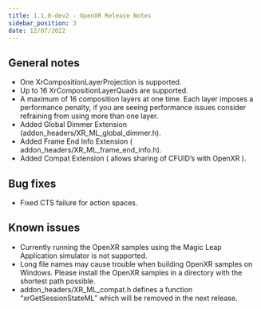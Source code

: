 ```yaml
---
title: 1.1.0-dev2 - OpenXR Release Notes
sidebar_position: 3
date: 12/07/2022
---
```


## General notes

- One XrCompositionLayerProjection is supported.
- Up to 16 XrCompositionLayerQuads are supported.
- A maximum of 16 composition layers at one time. Each layer imposes a performance penalty, if you are seeing performance issues consider refraining from using more than one layer.
- Added Global Dimmer Extension (addon_headers/XR_ML_global_dimmer.h).
- Added Frame End Info Extension ( addon_headers/XR_ML_frame_end_info.h).
- Added Compat Extension ( allows sharing of CFUID’s with OpenXR ).

## Bug fixes

- Fixed CTS failure for action spaces.

## Known issues

- Currently running the OpenXR samples using the Magic Leap Application simulator is not supported.
- Long file names may cause trouble when building OpenXR samples on Windows. Please install the OpenXR samples in a directory with the shortest path possible.
- addon_headers/XR_ML_compat.h defines a function “xrGetSessionStateML” which will be removed in the next release.
